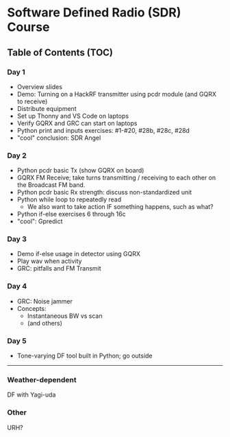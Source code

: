 # Software Defined Radio (SDR) Course

## Table of Contents (TOC)

### Day 1

- Overview slides
- Demo: Turning on a HackRF transmitter using pcdr module (and GQRX to receive)
- Distribute equipment
- Set up Thonny and VS Code on laptops
- Verify GQRX and GRC can start on laptops
- Python print and inputs exercises: #1-#20, #28b, #28c, #28d
- "cool" conclusion: SDR Angel

### Day 2

- Python pcdr basic Tx (show GQRX on board)
- GQRX FM Receive; take turns transmitting / receiving to each other on the Broadcast FM band.
- Python pcdr basic Rx strength: discuss non-standardized unit
- Python while loop to repeatedly read
  - We also want to take action IF something happens, such as what?
- Python if-else exercises 6 through 16c
- "cool": Gpredict

### Day 3
- Demo if-else usage in detector using GQRX
- Play wav when activity
- GRC: pitfalls and FM Transmit

### Day 4

- GRC: Noise jammer
- Concepts:
  - Instantaneous BW vs scan
  - (and others)

### Day 5

- Tone-varying DF tool built in Python; go outside

--------

### Weather-dependent

DF with Yagi-uda

### Other

URH?

<!-- Links below -->

